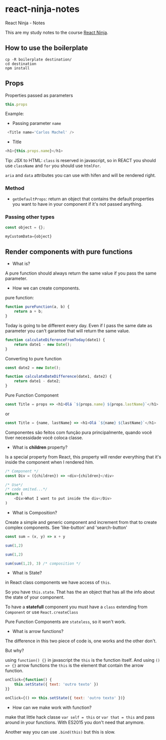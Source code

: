 # react-ninja-notes
React Ninja - Notes


This are my study notes to the course [React Ninja](https://www.udemy.com/curso-reactjs-ninja).

## How to use the boilerplate

```
cp -R boilerplate destination/
cd destination
npm install 
```

## Props

Properties passed as parameters

```js
this.props
```

Example:

- Passing parameter `name`

```js
 <Title name='Carlos Machel' />
```

- Title 

```js
<h1>{this.props.name}</h1>
```


Tip: JSX to HTML: `class` is reserved in javascript, so in REACT you should use `className` and `for` you should use `htmlFor`.

`aria` and `data` attributes you can use with hifen and will be rendered right.

### Method


- `getDefaultProps`: return an object that contains the default properties you want to have in your component if it's not passed anything. 

### Passing other types

```js
const object = {};

myCustomData={object}
```

## Render components with pure functions

- What is?

A pure function should always return the same value if you pass the same parameter.

- How we can create components.


pure function: 
```js
function pureFunction(a, b) {
    return a + b;
}
```

Today is going to be different every day. Even if I pass the same date as parameter you can't garantee that will return the same value.

```js
function calculateDiferenceFromToday(date1) {
    return date1 - new Date();
}
```

Converting to pure function

```js
const date2 = new Date();

function calculateDateDifference(date1, date2) {
    return date1 - date2;
}
```

Pure Function Component 

```js
const Title = props => <h1>Olá `${props.name} ${props.lastName}`</h1>
```

or


```js
const Title = {name, lastName} => <h1>Olá `${name} ${lastName}`</h1>
```

Componentes são feitos com função pura principalmente, quando vocẽ tiver necessidade você coloca classe.

- What is **children** property?

Is a special property from React, this property will render everything that it's inside the component when I rendered him.


```js
/* Component */
const Div = ({children}) => <div>{children}</div>

/* Use*/
/* code omited...*/
return (
    <Div>What I want to put inside the div</Div>
)
```

- What is Composition?

Create a simple and generic component and increment from that to create complex components. See 'like-button' and 'search-button'

```js
const sum = (x, y) => x + y

sum(1,2)

sum(1,2)

sum(sum(1,2), 3) /* composition */
```

- What is State?

in React class components we have access of `this`. 

So you have `this.state`. That has the an object that has all the info about the state of your component.

To have a **statefull** component you must have a `class` extending from `Component` or use `React.createClass`

Pure Function Components are `stateless`, so it won't work.

- What is arrow functions?


The difference in this two piece of code is, one works and the other don't. 

But why? 

using `function() {}` in javascript the `this` is the function itself. And using `() => {}` arrow functions the `this` is the element that contain the arrow function. 

```js
onClick={function() {
    this.setState({ text: 'outro texto' })
}}
```

```js
onClick={() => this.setState({ text: 'outro texto' })}
```

- How can we make work with function? 

make that little hack classe `var self = this` or `var that = this` and pass around in your functions. With ES2015 you don't need that anymore.

Another way you can use `.bind(this)` but this is slow. 